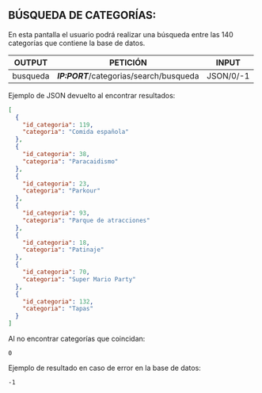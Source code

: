 ## BÚSQUEDA DE CATEGORÍAS:
En esta pantalla el usuario podrá realizar una búsqueda entre las 140 categorías que contiene la base de datos.

| OUTPUT   | PETICIÓN                                 | INPUT     |
| -------- | ---------------------------------------- | --------- |
| busqueda | ***IP:PORT***/categorias/search/busqueda | JSON/0/-1 |

Ejemplo de JSON devuelto al encontrar resultados:
```  json
[
  {
    "id_categoria": 119,
    "categoria": "Comida española"
  },
  {
    "id_categoria": 38,
    "categoria": "Paracaidismo"
  },
  {
    "id_categoria": 23,
    "categoria": "Parkour"
  },
  {
    "id_categoria": 93,
    "categoria": "Parque de atracciones"
  },
  {
    "id_categoria": 18,
    "categoria": "Patinaje"
  },
  {
    "id_categoria": 70,
    "categoria": "Super Mario Party"
  },
  {
    "id_categoria": 132,
    "categoria": "Tapas"
  }
]
```

Al no encontrar categorías que coincidan:
```  
0
```

Ejemplo de resultado en caso de error en la base de datos:
```  
-1
```